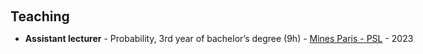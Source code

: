 <style>
  #teaching h1 {
    font: 16.0px/1.5 Crimson Pro, serif;
    color: #595959;
    font-weight: 400;
    margin: 0; /* Supprimer la marge par défaut de h1 */
  }
</style>

<h1 id="teaching"></h1>

<h2 style="margin: 60px 0px 10px;">Teaching</h2>

<div style="width: 1300px;">
<ul>
  <li>
    <strong>Assistant lecturer</strong> - Probability, 3rd year of bachelor’s degree (9h) - <a href="https://www.minesparis.psl.eu/">Mines Paris - PSL</a> - 2023
  </li>
</ul>
</div>

